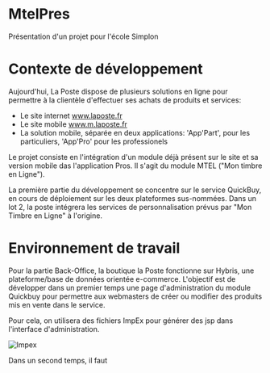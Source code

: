 # MtelPres
Présentation d'un projet pour l'école Simplon


# Contexte de développement

Aujourd'hui, La Poste dispose de plusieurs solutions en ligne pour permettre à la clientèle d'effectuer ses achats de produits et services:

- Le site internet www.laposte.fr
- Le site mobile www.m.laposte.fr
- La solution mobile, séparée en deux applications: 'App'Part', pour les particuliers, 'App'Pro' pour les professionels

Le projet consiste en l'intégration d'un module déjà présent sur le site et sa version mobile das l'application Pros. Il s'agit du module MTEL ("Mon timbre en Ligne").

La première partie du développement se concentre sur le service QuickBuy, en cours de déploiement sur les deux plateformes sus-nommées. Dans un lot 2, la poste intégrera les services de personnalisation prévus par "Mon Timbre en Ligne" à l'origine.



# Environnement de travail


Pour la partie Back-Office, la boutique la Poste fonctionne sur Hybris, une plateforme/base de données orientée e-commerce. L'objectif est de développer dans un premier temps une page d'administration du module Quickbuy pour permettre aux webmasters de créer ou modifier des produits mis en vente dans le service.

Pour cela, on utilisera des fichiers ImpEx pour générer des jsp dans l'interface d'administration.


![Impex](https://github.com/Balbri/MtelPres/img/Impex_admin_page.png)








Dans un second temps, il faut
